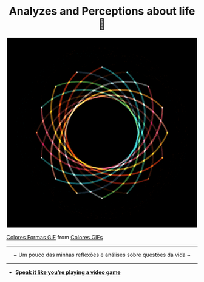 <h1 align="center">
Analyzes and Perceptions about life 🧠
</h1>

<p align="center">
    <img width="500" src="./img/colores-formas.gif" />
    <div class="tenor-gif-embed" data-postid="19697263" data-share-method="host" data-aspect-ratio="1" data-width="100%"><a href="https://tenor.com/view/colores-formas-arte-movimiento-gif-19697263">Colores Formas GIF</a> from <a href="https://tenor.com/search/colores-gifs">Colores GIFs</a>
</p>

-------

<p align="center">
 ~ Um pouco das minhas reflexões e análises sobre questões da vida ~
</p>

-------

- [**Speak it like you're playing a video game**](https://dev.to/beatrizoliveira/speak-it-like-you-re-playing-a-video-game-86o)


